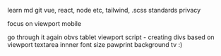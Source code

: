 learn md
git
vue, react, node etc, tailwind, .scss
standards
privacy


focus on viewport mobile

go through it again obvs
tablet viewport
script - creating divs based on viewport
textarea innner font size
pawprint background
tv :)
